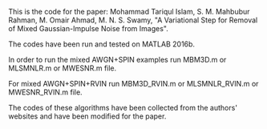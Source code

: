 This is the code for the paper: Mohammad Tariqul Islam, S. M. Mahbubur Rahman, M. Omair Ahmad, M. N. S. Swamy, "A Variational Step for Removal of Mixed Gaussian-Impulse Noise from Images".

The codes have been run and tested on MATLAB 2016b.

In order to run the mixed AWGN+SPIN examples run MBM3D.m or MLSMNLR.m or MWESNR.m file.

For mixed AWGN+SPIN+RVIN run MBM3D_RVIN.m or MLSMNLR_RVIN.m or MWESNR_RVIN.m file.

The codes of these algorithms have been collected from the authors' websites and have been modified for the paper.
